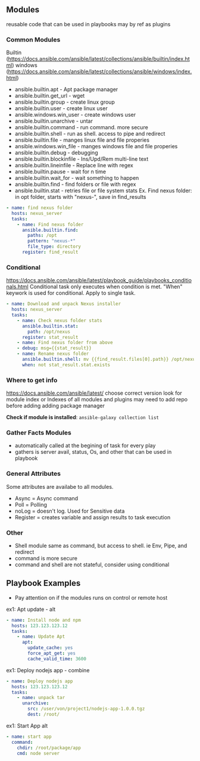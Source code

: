 ## Modules
reusable code that can be used in playbooks
may by ref as plugins

### Common Modules
Builtin (https://docs.ansible.com/ansible/latest/collections/ansible/builtin/index.html)
windows (https://docs.ansible.com/ansible/latest/collections/ansible/windows/index.html)
- ansible.builtin.apt - Apt package manager
- ansible.builtin.get_url - wget
- ansible.builtin.group - create linux group
- ansible.builtin.user - create linux user
- ansible.windows.win_user - create windows user
- ansible.builtin.unarchive - untar
- ansible.builtin.command - run command. more secure
- ansible.builtin.shell - run as shell. access to pipe and redirect
- ansible.builtin.file - manges linux file and file properies
- ansible.windows.win_file - manges windows file and file properies
- ansible.builtin.debug - debugging
- ansible.builtin.blockinfile - Ins/Upd/Rem multi-line text
- ansible.builtin.lineinfile - Replace line with regex
- ansible.builtin.pause - wait for n time
- ansible.builtin.wait_for - wait something to happen
- ansible.builtin.find - find folders or file with regex
- ansible.builtin.stat - retries file or file system stats
Ex. Find nexus folder: in opt folder, starts with "nexus-", save in find_results
```yaml
- name: find nexus folder
  hosts: nexus_server
  tasks: 
    - name: Find nexus folder
      ansible.builtin.find: 
        paths: /opt
        pattern: "nexus-*"
        file_type: directory
      register: find_result
```
### Conditional
https://docs.ansible.com/ansible/latest/playbook_guide/playbooks_conditionals.html
Conditional task only executes when condition is met.
"When" keywork is used for conditional. Apply to single task.
```yaml
- name: Download and unpack Nexus installer
  hosts: nexus_server
  tasks: 
    - name: Check nexus folder stats
      ansible.builtin.stat:
        path: /opt/nexus
      register: stat_result
    - name: Find nexus folder from above
    - debug: msg={{stat_result}}
    - name: Rename nexus folder
      ansible.builtin.shell: mv {{find_result.files[0].path}} /opt/nexus
      when: not stat_result.stat.exists        
```

### Where to get info
https://docs.ansible.com/ansible/latest/
choose correct version
look for module index or Indexes of all modules and plugins
may need to add repo before adding adding package manager

**Check if module is installed**: `ansible-galaxy collection list`

### Gather Facts Modules
- automatically called at the begining of task for every play
- gathers is server avail, status, Os, and other that can be used in playbook

### General Attributes
Some attributes are availabe to all modules.
- Async = Async command
- Poll = Polling
- noLog = doesn't log. Used for Sensitive data
- Register = creates variable and assign results to task execution

### Other
- Shell module same as command, but access to shell. ie Env, Pipe, and redirect
- command is more secure
- command and shell are not stateful, consider using conditional

## Playbook Examples
- Pay attention on if the modules runs on control or remote host

ex1: Apt update - alt
```yaml
- name: Install node and npm
  hosts: 123.123.123.12
  tasks:
    - name: Update Apt
      apt: 
        update_cache: yes
        force_apt_get: yes
        cache_valid_time: 3600
```

ex1: Deploy nodejs app - combine
```yaml
- name: Deploy nodejs app
  hosts: 123.123.123.12
  tasks:    
    - name: unpack tar
      unarchive:
        src: /user/von/project1/nodejs-app-1.0.0.tgz
        dest: /root/
```

ex1: Start App alt
```yaml
- name: start app
  command: 
    chdir: /root/package/app
    cmd: node server
```